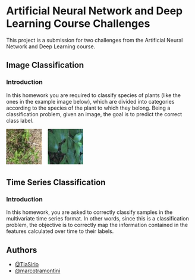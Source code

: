 # Artificial Neural Network and Deep Learning Course Challenges
This project is a submission for two challenges from the Artificial Neural Network and Deep Learning course.

## Image Classification
### Introduction
In this homework you are required to classify species of plants (like the ones in the example image below), which are divided into categories according to the species of the plant to which they belong. Being a classification problem, given an image, the goal is to predict the correct class label.

![Image](https://github.com/TiaSirio/ANN_Challenges/blob/main/AN2DL_2022_hw1_examples.png?raw=true)

## Time Series Classification
### Introduction
In this homework, you are asked to correctly classify samples in the multivariate time series format. In other words, since this is a classification problem, the objective is to correctly map the information contained in the features calculated over time to their labels.

## Authors

- [@TiaSirio](https://www.github.com/TiaSirio)
- [@marcotramontini](https://www.github.com/marcotramontini)
